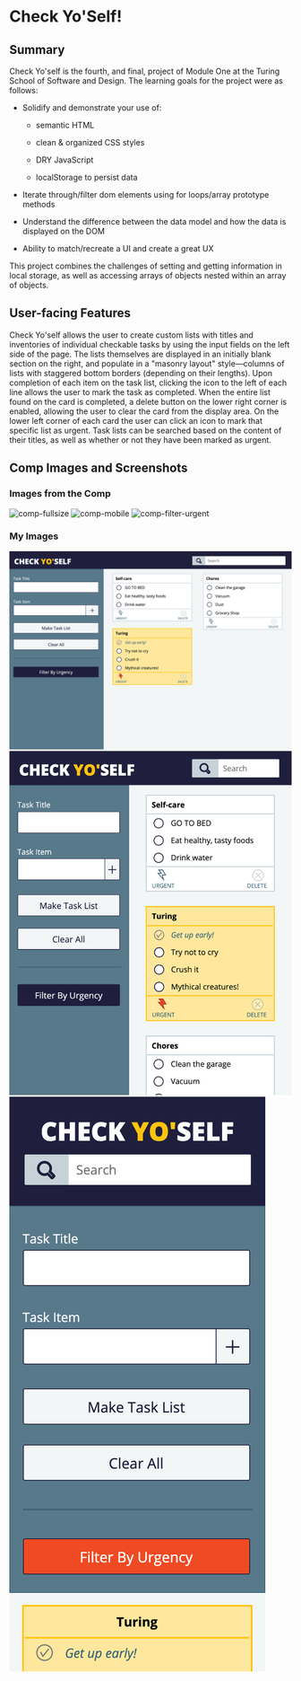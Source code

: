# Check Yo'Self! 

## Summary 

Check Yo'self is the fourth, and final, project of Module One at the Turing School of Software and Design. The learning goals for the project were as follows: 

+ Solidify and demonstrate your use of:

  * semantic HTML
 
  * clean & organized CSS styles
 
  * DRY JavaScript
 
  * localStorage to persist data
 
+ Iterate through/filter dom elements using for loops/array prototype methods
+ Understand the difference between the data model and how the data is displayed on the DOM
+ Ability to match/recreate a UI and create a great UX

This project combines the challenges of setting and getting information in local storage, as well as accessing arrays of objects nested within an array of objects. 

## User-facing Features

Check Yo'self allows the user to create custom lists with titles and inventories of individual checkable tasks by using the input fields on the left side of the page. The lists themselves are displayed in an initially blank section on the right, and populate in a "masonry layout" style—columns of lists with staggered bottom borders (depending on their lengths). Upon completion of each item on the task list, clicking the icon to the left of each line allows the user to mark the task as completed. When the entire list found on the card is completed, a delete button on the lower right corner is enabled, allowing the user to clear the card from the display area. On the lower left corner of each card the user can click an icon to mark that specific list as urgent. Task lists can be searched based on the content of their titles, as well as whether or not they have been marked as urgent.

## Comp Images and Screenshots

### Images from the Comp

![comp-fullsize](http://frontend.turing.io/assets/images/projects/check-yo-self/check-yo-self-01.jpg)
![comp-mobile](http://frontend.turing.io/assets/images/projects/check-yo-self/check-yo-self-04.jpg)
![comp-filter-urgent](http://frontend.turing.io/assets/images/projects/check-yo-self/check-yo-self-03.jpg)

### My Images

![dgitlen-fullsize](./images/screenshots/dgitlen-image-fullsize.png)
![dgitlen-halfsize](./images/screenshots/dgitlen-halfsize-image.png)
![dgitlen-mobile-urgent](./images/screenshots/dgitlen-mobile-urgent-filter.png)

